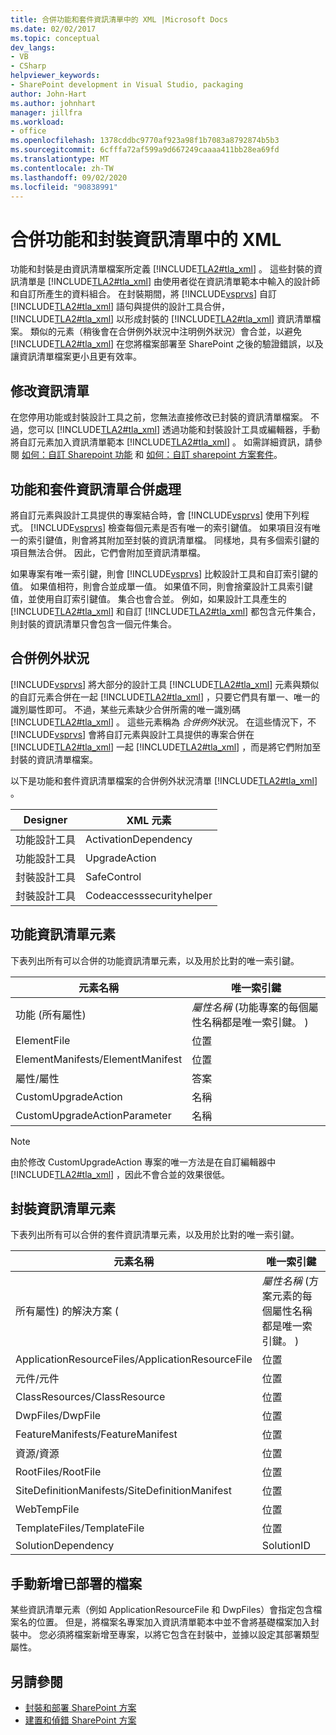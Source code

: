 ```yaml
---
title: 合併功能和套件資訊清單中的 XML |Microsoft Docs
ms.date: 02/02/2017
ms.topic: conceptual
dev_langs:
- VB
- CSharp
helpviewer_keywords:
- SharePoint development in Visual Studio, packaging
author: John-Hart
ms.author: johnhart
manager: jillfra
ms.workload:
- office
ms.openlocfilehash: 1378cddbc9770af923a98f1b7083a8792874b5b3
ms.sourcegitcommit: 6cfffa72af599a9d667249caaaa411bb28ea69fd
ms.translationtype: MT
ms.contentlocale: zh-TW
ms.lasthandoff: 09/02/2020
ms.locfileid: "90838991"
---
```

# <a name="merge-xml-in-feature-and-package-manifests"></a>合併功能和封裝資訊清單中的 XML
  功能和封裝是由資訊清單檔案所定義 [!INCLUDE[TLA2#tla_xml](../sharepoint/includes/tla2sharptla-xml-md.md)] 。 這些封裝的資訊清單是 [!INCLUDE[TLA2#tla_xml](../sharepoint/includes/tla2sharptla-xml-md.md)] 由使用者從在資訊清單範本中輸入的設計師和自訂所產生的資料組合。 在封裝期間，將 [!INCLUDE[vsprvs](../sharepoint/includes/vsprvs-md.md)] 自訂 [!INCLUDE[TLA2#tla_xml](../sharepoint/includes/tla2sharptla-xml-md.md)] 語句與提供的設計工具合併， [!INCLUDE[TLA2#tla_xml](../sharepoint/includes/tla2sharptla-xml-md.md)] 以形成封裝的 [!INCLUDE[TLA2#tla_xml](../sharepoint/includes/tla2sharptla-xml-md.md)] 資訊清單檔案。 類似的元素（稍後會在合併例外狀況中注明例外狀況）會合並，以避免 [!INCLUDE[TLA2#tla_xml](../sharepoint/includes/tla2sharptla-xml-md.md)] 在您將檔案部署至 SharePoint 之後的驗證錯誤，以及讓資訊清單檔案更小且更有效率。

## <a name="modify-the-manifests"></a>修改資訊清單
 在您停用功能或封裝設計工具之前，您無法直接修改已封裝的資訊清單檔案。 不過，您可以 [!INCLUDE[TLA2#tla_xml](../sharepoint/includes/tla2sharptla-xml-md.md)] 透過功能和封裝設計工具或編輯器，手動將自訂元素加入資訊清單範本 [!INCLUDE[TLA2#tla_xml](../sharepoint/includes/tla2sharptla-xml-md.md)] 。 如需詳細資訊，請參閱 [如何：自訂 Sharepoint 功能](../sharepoint/how-to-customize-a-sharepoint-feature.md) 和 [如何：自訂 sharepoint 方案套件](../sharepoint/how-to-customize-a-sharepoint-solution-package.md)。

## <a name="feature-and-package-manifest-merge-process"></a>功能和套件資訊清單合併處理
 將自訂元素與設計工具提供的專案結合時，會 [!INCLUDE[vsprvs](../sharepoint/includes/vsprvs-md.md)] 使用下列程式。 [!INCLUDE[vsprvs](../sharepoint/includes/vsprvs-md.md)] 檢查每個元素是否有唯一的索引鍵值。 如果項目沒有唯一的索引鍵值，則會將其附加至封裝的資訊清單檔。 同樣地，具有多個索引鍵的項目無法合併。 因此，它們會附加至資訊清單檔。

 如果專案有唯一索引鍵，則會 [!INCLUDE[vsprvs](../sharepoint/includes/vsprvs-md.md)] 比較設計工具和自訂索引鍵的值。 如果值相符，則會合並成單一值。 如果值不同，則會捨棄設計工具索引鍵值，並使用自訂索引鍵值。 集合也會合並。 例如，如果設計工具產生的 [!INCLUDE[TLA2#tla_xml](../sharepoint/includes/tla2sharptla-xml-md.md)] 和自訂 [!INCLUDE[TLA2#tla_xml](../sharepoint/includes/tla2sharptla-xml-md.md)] 都包含元件集合，則封裝的資訊清單只會包含一個元件集合。

## <a name="merge-exceptions"></a>合併例外狀況
 [!INCLUDE[vsprvs](../sharepoint/includes/vsprvs-md.md)] 將大部分的設計工具 [!INCLUDE[TLA2#tla_xml](../sharepoint/includes/tla2sharptla-xml-md.md)] 元素與類似的自訂元素合併在一起 [!INCLUDE[TLA2#tla_xml](../sharepoint/includes/tla2sharptla-xml-md.md)] ，只要它們具有單一、唯一的識別屬性即可。 不過，某些元素缺少合併所需的唯一識別碼 [!INCLUDE[TLA2#tla_xml](../sharepoint/includes/tla2sharptla-xml-md.md)] 。 這些元素稱為 *合併例外*狀況。 在這些情況下，不 [!INCLUDE[vsprvs](../sharepoint/includes/vsprvs-md.md)] 會將自訂元素與設計工具提供的專案合併在 [!INCLUDE[TLA2#tla_xml](../sharepoint/includes/tla2sharptla-xml-md.md)] 一起 [!INCLUDE[TLA2#tla_xml](../sharepoint/includes/tla2sharptla-xml-md.md)] ，而是將它們附加至封裝的資訊清單檔案。

 以下是功能和套件資訊清單檔案的合併例外狀況清單 [!INCLUDE[TLA2#tla_xml](../sharepoint/includes/tla2sharptla-xml-md.md)] 。

|Designer|XML 元素|
|--------------|-----------------|
|功能設計工具|ActivationDependency|
|功能設計工具|UpgradeAction|
|封裝設計工具|SafeControl|
|封裝設計工具|Codeaccesssecurityhelper|

## <a name="feature-manifest-elements"></a>功能資訊清單元素
 下表列出所有可以合併的功能資訊清單元素，以及用於比對的唯一索引鍵。

|元素名稱|唯一索引鍵|
|------------------|----------------|
|功能 (所有屬性) |*屬性名稱* (功能專案的每個屬性名稱都是唯一索引鍵。 ) |
|ElementFile|位置|
|ElementManifests/ElementManifest|位置|
|屬性/屬性|答案|
|CustomUpgradeAction|名稱|
|CustomUpgradeActionParameter|名稱|

> [!NOTE]
> 由於修改 CustomUpgradeAction 專案的唯一方法是在自訂編輯器中 [!INCLUDE[TLA2#tla_xml](../sharepoint/includes/tla2sharptla-xml-md.md)] ，因此不會合並的效果很低。

## <a name="package-manifest-elements"></a>封裝資訊清單元素
 下表列出所有可以合併的套件資訊清單元素，以及用於比對的唯一索引鍵。

|元素名稱|唯一索引鍵|
|------------------|----------------|
|所有屬性) 的解決方案 (|*屬性名稱* (方案元素的每個屬性名稱都是唯一索引鍵。 ) |
|ApplicationResourceFiles/ApplicationResourceFile|位置|
|元件/元件|位置|
|ClassResources/ClassResource|位置|
|DwpFiles/DwpFile|位置|
|FeatureManifests/FeatureManifest|位置|
|資源/資源|位置|
|RootFiles/RootFile|位置|
|SiteDefinitionManifests/SiteDefinitionManifest|位置|
|WebTempFile|位置|
|TemplateFiles/TemplateFile|位置|
|SolutionDependency|SolutionID|

## <a name="manually-add-deployed-files"></a>手動新增已部署的檔案
 某些資訊清單元素（例如 ApplicationResourceFile 和 DwpFiles）會指定包含檔案名的位置。 但是，將檔案名專案加入資訊清單範本中並不會將基礎檔案加入封裝中。 您必須將檔案新增至專案，以將它包含在封裝中，並據以設定其部署類型屬性。

## <a name="see-also"></a>另請參閱
- [封裝和部署 SharePoint 方案](../sharepoint/packaging-and-deploying-sharepoint-solutions.md)
- [建置和偵錯 SharePoint 方案](../sharepoint/building-and-debugging-sharepoint-solutions.md)

